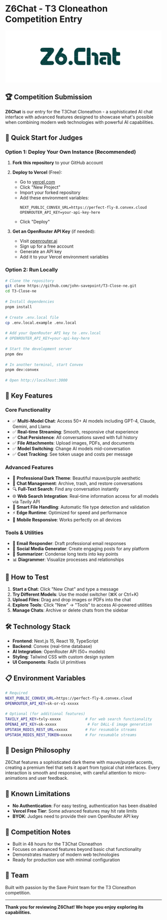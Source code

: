# Z6Chat - T3 Cloneathon Competition Entry

![Z6Chat Logo](public/z6chat-logo.png)

## 🏆 Competition Submission

**Z6Chat** is our entry for the T3Chat Cloneathon - a sophisticated AI chat interface with advanced features designed to showcase what's possible when combining modern web technologies with powerful AI capabilities.

## 🚀 Quick Start for Judges

### Option 1: Deploy Your Own Instance (Recommended)

1. **Fork this repository** to your GitHub account

2. **Deploy to Vercel** (Free):

   - Go to [vercel.com](https://vercel.com)
   - Click "New Project"
   - Import your forked repository
   - Add these environment variables:
     ```
     NEXT_PUBLIC_CONVEX_URL=https://perfect-fly-8.convex.cloud
     OPENROUTER_API_KEY=your-api-key-here
     ```
   - Click "Deploy"

3. **Get an OpenRouter API Key** (if needed):
   - Visit [openrouter.ai](https://openrouter.ai)
   - Sign up for a free account
   - Generate an API key
   - Add it to your Vercel environment variables

### Option 2: Run Locally

```bash
# Clone the repository
git clone https://github.com/john-savepoint/T3-Close-ne.git
cd T3-Close-ne

# Install dependencies
pnpm install

# Create .env.local file
cp .env.local.example .env.local

# Add your OpenRouter API key to .env.local
# OPENROUTER_API_KEY=your-api-key-here

# Start the development server
pnpm dev

# In another terminal, start Convex
pnpm dev:convex

# Open http://localhost:3000
```

## 🌟 Key Features

### Core Functionality

- ✅ **Multi-Model Chat**: Access 50+ AI models including GPT-4, Claude, Gemini, and Llama
- ✅ **Real-time Streaming**: Smooth, responsive chat experience
- ✅ **Chat Persistence**: All conversations saved with full history
- ✅ **File Attachments**: Upload images, PDFs, and documents
- ✅ **Model Switching**: Change AI models mid-conversation
- ✅ **Cost Tracking**: See token usage and costs per message

### Advanced Features

- 🎨 **Professional Dark Theme**: Beautiful mauve/purple aesthetic
- 📁 **Chat Management**: Archive, trash, and restore conversations
- 🔍 **Full-Text Search**: Find any conversation instantly
- 🌐 **Web Search Integration**: Real-time information access for all models via Tavily API
- 📎 **Smart File Handling**: Automatic file type detection and validation
- ⚡ **Edge Runtime**: Optimized for speed and performance
- 📱 **Mobile Responsive**: Works perfectly on all devices

### Tools & Utilities

- 📧 **Email Responder**: Draft professional email responses
- 📱 **Social Media Generator**: Create engaging posts for any platform
- 📝 **Summarizer**: Condense long texts into key points
- 📊 **Diagrammer**: Visualize processes and relationships

## 🎯 How to Test

1. **Start a Chat**: Click "New Chat" and type a message
2. **Try Different Models**: Use the model switcher (⌘K or Ctrl+K)
3. **Upload Files**: Drag and drop images or PDFs into the chat
4. **Explore Tools**: Click "New" → "Tools" to access AI-powered utilities
5. **Manage Chats**: Archive or delete chats from the sidebar

## 🛠️ Technology Stack

- **Frontend**: Next.js 15, React 19, TypeScript
- **Backend**: Convex (real-time database)
- **AI Integration**: OpenRouter API (50+ models)
- **Styling**: Tailwind CSS with custom design system
- **UI Components**: Radix UI primitives

## 📋 Environment Variables

```bash
# Required
NEXT_PUBLIC_CONVEX_URL=https://perfect-fly-8.convex.cloud
OPENROUTER_API_KEY=sk-or-v1-xxxxx

# Optional (for additional features)
TAVILY_API_KEY=tvly-xxxxx           # For web search functionality
OPENAI_API_KEY=sk-xxxxx              # For DALL-E image generation
UPSTASH_REDIS_REST_URL=xxxxx        # For resumable streams
UPSTASH_REDIS_REST_TOKEN=xxxxx      # For resumable streams
```

## 🎨 Design Philosophy

Z6Chat features a sophisticated dark theme with mauve/purple accents, creating a premium feel that sets it apart from typical chat interfaces. Every interaction is smooth and responsive, with careful attention to micro-animations and user feedback.

## 🚧 Known Limitations

- **No Authentication**: For easy testing, authentication has been disabled
- **Vercel Free Tier**: Some advanced features may hit rate limits
- **BYOK**: Judges need to provide their own OpenRouter API key

## 📝 Competition Notes

- Built in 48 hours for the T3Chat Cloneathon
- Focuses on advanced features beyond basic chat functionality
- Demonstrates mastery of modern web technologies
- Ready for production use with minimal configuration

## 🤝 Team

Built with passion by the Save Point team for the T3 Cloneathon competition.

---

**Thank you for reviewing Z6Chat! We hope you enjoy exploring its capabilities.**
